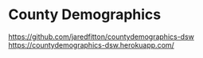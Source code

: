 # County Demographics

https://github.com/jaredfitton/countydemographics-dsw
https://countydemographics-dsw.herokuapp.com/
